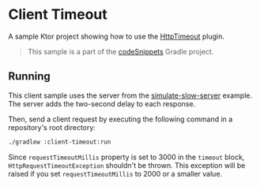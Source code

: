 # Client Timeout

A sample Ktor project showing how to use the [HttpTimeout](https://ktor.io/docs/timeout.html) plugin.
> This sample is a part of the [codeSnippets](../../README.md) Gradle project.

## Running

This client sample uses the server from the [simulate-slow-server](../simulate-slow-server) example.
The server adds the two-second delay to each response.

Then, send a client request by executing the following command in a repository's root directory:
```bash
./gradlew :client-timeout:run
```

Since `requestTimeoutMillis` property is set to 3000 in the `timeout` block, `HttpRequestTimeoutException` shouldn't be thrown. This exception will be raised if you set `requestTimeoutMillis` to 2000 or a smaller value.